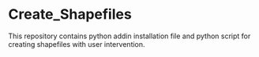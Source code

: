 # Create_Shapefiles
This repository contains python addin installation file and python script for creating shapefiles with user intervention.
